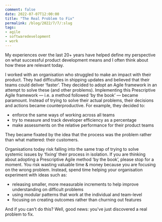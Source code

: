 ```yaml
---
comment: false
date: 2022-07-07T12:00:00
title: "The Real Problem to Fix"
permalink: /blog/2022/7/7/:slug
tags:
- agile
- softwaredevelopment
- work
---
```


My experiences over the last 20+ years have helped define my perspective on what successful product development means and I often think about how these are relevant today.

I worked with an organisation who struggled to make an impact with their product. They had difficulties in shipping updates and believed that their teams could deliver ‘faster’. They decided to adopt an Agile framework in an attempt to solve these (and other problems). Implementing this Prescriptive Agile framework — i.e. a method followed ‘by the book’ — became paramount. Instead of trying to solve their actual problems, their decisions and actions became counterproductive. For example, they decided to:

* enforce the same ways of working across all teams
* try to measure and track developer efficiency as a percentage
* make assessments on the relative performance for their product teams

They became fixated by the idea that the process was the problem rather than what mattered: their customers.

Organisations today risk falling into the same trap of trying to solve systemic issues by ‘fixing’ their process in isolation. If you are thinking about adopting a Prescriptive Agile method ‘by the book’, please stop for a moment. You risk wasting valuable time & money because you are focusing on the wrong problem. Instead, spend time helping your organisation experiment with ideas such as: 

* releasing smaller, more measurable increments to help improve understanding on difficult problems
* using modular patterns that work at the individual and team-level
* focusing on creating outcomes rather than churning out features

And if you can't do this? Well, good news: you've just discovered a real problem to fix.
